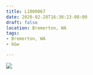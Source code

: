 ```yaml
---
title: L1000067
date: 2020-02-28T16:30:23-08:00
draft: false
location: Bremerton, WA
tags:
- Bremerton, WA
- b&w

---
```

![](https://d17enza3bfujl8.cloudfront.net/L1000067.jpg)
